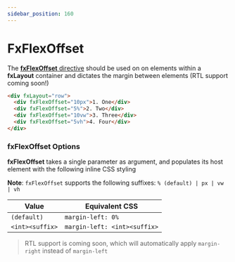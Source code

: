 ```yaml
---
sidebar_position: 160
---
```


# FxFlexOffset

The [**fxFlexOffset** directive][offset] should be used on on elements within a **fxLayout** container and
dictates the margin between elements (RTL support coming soon!)

```html
<div fxLayout="row">
  <div fxFlexOffset="10px">1. One</div>
  <div fxFlexOffset="5%">2. Two</div>
  <div fxFlexOffset="10vw">3. Three</div>
  <div fxFlexOffset="5vh">4. Four</div>
</div>
```

### fxFlexOffset Options

**fxFlexOffset** takes a single parameter as argument, and populates its host element with the following inline CSS
styling

**Note**: `fxFlexOffset` supports the following suffixes: `% (default) | px | vw | vh`

| Value           | Equivalent CSS               |
| --------------- | ---------------------------- |
| `(default)`     | `margin-left: 0%`            |
| `<int><suffix>` | `margin-left: <int><suffix>` |

> RTL support is coming soon, which will automatically apply `margin-right` instead of `margin-left`

[offset]: https://github.com/ngbracket/ngx-layout/blob/main/src/lib/flex/flex-offset/flex-offset.ts#L41
